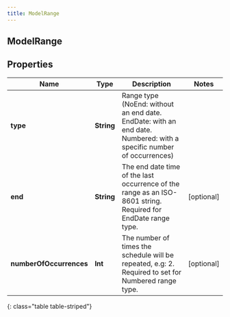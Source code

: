 ```yaml
---
title: ModelRange
---
```

## ModelRange

## Properties

|Name | Type | Description | Notes|
|------------ | ------------- | ------------- | -------------|
| **type** | **String** | Range type (NoEnd: without an end date. EndDate: with an end date. Numbered: with a specific number of occurrences) | |
| **end** | **String** | The end date time of the last occurrence of the range as an ISO-8601 string. Required for EndDate range type. | [optional] |
| **numberOfOccurrences** | **Int** | The number of times the schedule will be repeated, e.g: 2. Required to set for Numbered range type. | [optional] |
{: class="table table-striped"}


